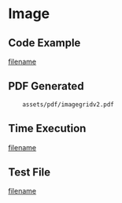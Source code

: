 # Image

## Code Example
[filename](../../assets/examples/imagegrid/v2/main.go ':include :type=code')

## PDF Generated
```pdf
	assets/pdf/imagegridv2.pdf
```

## Time Execution
[filename](../../assets/text/imagegridv2.txt  ':include :type=code')

## Test File
[filename](https://raw.githubusercontent.com/johnfercher/maroto/master/test/maroto/examples/imagegrid.json  ':include :type=code')